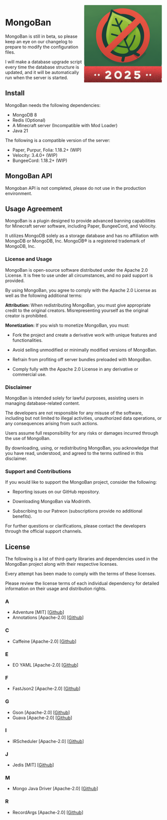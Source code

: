 <img src="./assets/MongoBan_2025_cmp.png" alt="Logo" align="right" width="250">

# MongoBan
MongoBan is still in beta, so please keep an eye on our changelog to prepare to modify the configuration files.

I will make a database upgrade script every time the database structure is updated, and it will be automatically run when the server is started.

## Install

MongoBan needs the following dependencies:

- MongoDB 8
- Redis (Optional)
- A Minecraft server (Incompatible with Mod Loader)
- Java 21

The following is a compatible version of the server:

- Paper, Purpur, Folia: 1.18.2+ (WIP)
- Velocity: 3.4.0+ (WIP)
- BungeeCord: 1.18.2+ (WIP)

## MongoBan API
Mongoban API is not completed, please do not use in the production environment.

## Usage Agreement

MongoBan is a plugin designed to provide advanced banning capabilities for Minecraft server software,
including Paper, BungeeCord, and Velocity.

It utilizes MongoDB solely as a storage database and has no affiliation with MongoDB or MongoDB,
Inc. MongoDB® is a registered trademark of MongoDB, Inc.

### License and Usage

MongoBan is open-source software distributed under the Apache 2.0 License.
It is free to use under all circumstances, and no paid support is provided.

By using MongoBan, you agree to comply with the Apache 2.0 License as well as the following additional terms:

**Attribution:** When redistributing MongoBan, you must give appropriate credit to the original creators.
Misrepresenting yourself as the original creator is prohibited.

**Monetization:** If you wish to monetize MongoBan, you must:

- Fork the project and create a derivative work with unique features and functionalities.

- Avoid selling unmodified or minimally modified versions of MongoBan.

- Refrain from profiting off server bundles preloaded with MongoBan.

- Comply fully with the Apache 2.0 License in any derivative or commercial use.

### Disclaimer

MongoBan is intended solely for lawful purposes, assisting users in managing database-related content.

The developers are not responsible for any misuse of the software, including but not limited to illegal activities,
unauthorized data operations, or any consequences arising from such actions.

Users assume full responsibility for any risks or damages incurred through the use of MongoBan.

By downloading, using, or redistributing MongoBan, you acknowledge that you have read, understood,
and agreed to the terms outlined in this disclaimer.

### Support and Contributions

If you would like to support the MongoBan project, consider the following:

- Reporting issues on our GitHub repository.

- Downloading MongoBan via Modrinth.

- Subscribing to our Patreon (subscriptions provide no additional benefits).

For further questions or clarifications, please contact the developers through the official support channels.

## License

The following is a list of third-party libraries and dependencies used in the MongoBan project along with their
respective licenses. 

Every attempt has been made to comply with the terms of these licenses. 

Please review the license terms of each individual dependency for detailed information on their usage and distribution rights.

### A
- Adventure [MIT] [[Github](https://github.com/KyoriPowered/adventure)]
- Annotations [Apache-2.0] [[Github](https://github.com/JetBrains/java-annotations)]
### C
- Caffeine [Apache-2.0] [[Github](https://github.com/ben-manes/caffeine)]
### E
- EO YAML [Apache-2.0] [[Github](https://github.com/decorators-squad/eo-yaml)]
### F
- FastJson2 [Apache-2.0] [[Github](https://github.com/alibaba/fastjson2)]
### G
- Gson [Apache-2.0] [[Github](https://github.com/google/gson)]
- Guava [Apache-2.0] [[Github](https://github.com/google/guava)]
### I
- IRScheduler [Apache-2.0] [[Github](https://github.com/404Setup/irs)]
### J
- Jedis [MIT] [[Github](https://github.com/redis/jedis)]
### M
- Mongo Java Driver [Apache-2.0] [[Github](https://github.com/mongodb/mongo-java-driver)]
### R
- RecordArgs [Apache-2.0] [[Github](https://github.com/nipafx/record-args)]